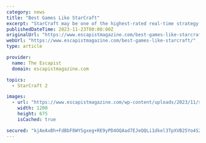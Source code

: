 ```yaml
---
category: news
title: "Best Games Like StarCraft"
excerpt: "StarCraft may be one of the highest-rated real-time strategy games of all time, but where does one turn when they’re a little bored of all those Terrans and Zergs? Here are the best games like ..."
publishedDateTime: 2023-11-23T00:00:00Z
originalUrl: "https://www.escapistmagazine.com/best-games-like-starcraft/"
webUrl: "https://www.escapistmagazine.com/best-games-like-starcraft/"
type: article

provider:
  name: The Escapist
  domain: escapistmagazine.com

topics:
  - StarCraft 2

images:
  - url: "https://www.escapistmagazine.com/wp-content/uploads/2023/11/starcraft.jpeg?fit=1200%2C675"
    width: 1200
    height: 675
    isCached: true

secured: "kjAeAxBh+FdBbF8WYSgxeg+RE9yPD4OQAad7EJeQQLi1dkel3TpXVB25Yo4S2kt5Tc0wzEWatygdpweNZys7Z6MOm8fDhR2cZXyZ5u99FRtuY1gvTqQuduggKNrNNaPIcMCTZ1T2VeEh9RSwanYU+knRvcVTRvWccEg8fmQRodG09gJbrZHNeo9TwldROuNRrRE3LhVuJ3rG5vx80fILJIh84bDUhqdbcFOhSwyQtf2V5kRvwMXMjFPYvekGYzkVv/GiGj5CmK9Uc8CaRaepmbmSLEizXlocHXo8dxSB8i40SfVbcOtp3ssHVAM+S2xjDxzZJ6s759tHj4CfAIQKfy33V8LIj55wighZ9JhB0S8=;9t8M2dVUwaCq3O1KW3ZrGA=="
---
```


